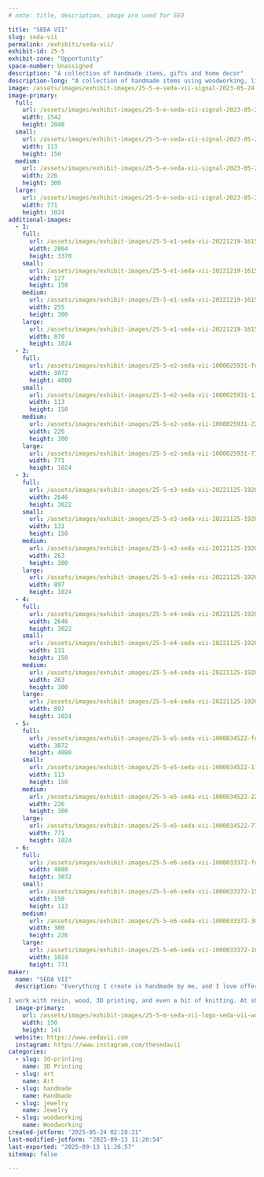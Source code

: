 ```yaml
---
# note: title, description, image are used for SEO

title: "SEDA VII"
slug: seda-vii
permalink: /exhibits/seda-vii/
exhibit-id: 25-5
exhibit-zone: "Opportunity"
space-number: Unassigned
description: "A collection of handmade items, gifts and home decor"
description-long: "A collection of handmade items using woodworking, lichtenberg, resin, and 3d printing"
image: /assets/images/exhibit-images/25-5-e-seda-vii-signal-2023-05-24-003145-002-226x300.jpeg
image-primary: 
  full:
    url: /assets/images/exhibit-images/25-5-e-seda-vii-signal-2023-05-24-003145-002-full.jpeg
    width: 1542
    height: 2048
  small:
    url: /assets/images/exhibit-images/25-5-e-seda-vii-signal-2023-05-24-003145-002-113x150.jpeg
    width: 113
    height: 150
  medium:
    url: /assets/images/exhibit-images/25-5-e-seda-vii-signal-2023-05-24-003145-002-226x300.jpeg
    width: 226
    height: 300
  large:
    url: /assets/images/exhibit-images/25-5-e-seda-vii-signal-2023-05-24-003145-002-771x1024.jpeg
    width: 771
    height: 1024
additional-images: 
  - 1:
    full:
      url: /assets/images/exhibit-images/25-5-e1-seda-vii-20221219-161537-full.jpg
      width: 2864
      height: 3370
    small:
      url: /assets/images/exhibit-images/25-5-e1-seda-vii-20221219-161537-127x150.jpg
      width: 127
      height: 150
    medium:
      url: /assets/images/exhibit-images/25-5-e1-seda-vii-20221219-161537-255x300.jpg
      width: 255
      height: 300
    large:
      url: /assets/images/exhibit-images/25-5-e1-seda-vii-20221219-161537-870x1024.jpg
      width: 870
      height: 1024
  - 2:
    full:
      url: /assets/images/exhibit-images/25-5-e2-seda-vii-1000025931-full.jpg
      width: 3072
      height: 4080
    small:
      url: /assets/images/exhibit-images/25-5-e2-seda-vii-1000025931-113x150.jpg
      width: 113
      height: 150
    medium:
      url: /assets/images/exhibit-images/25-5-e2-seda-vii-1000025931-226x300.jpg
      width: 226
      height: 300
    large:
      url: /assets/images/exhibit-images/25-5-e2-seda-vii-1000025931-771x1024.jpg
      width: 771
      height: 1024
  - 3:
    full:
      url: /assets/images/exhibit-images/25-5-e3-seda-vii-20221125-192054-full.jpg
      width: 2646
      height: 3022
    small:
      url: /assets/images/exhibit-images/25-5-e3-seda-vii-20221125-192054-131x150.jpg
      width: 131
      height: 150
    medium:
      url: /assets/images/exhibit-images/25-5-e3-seda-vii-20221125-192054-263x300.jpg
      width: 263
      height: 300
    large:
      url: /assets/images/exhibit-images/25-5-e3-seda-vii-20221125-192054-897x1024.jpg
      width: 897
      height: 1024
  - 4:
    full:
      url: /assets/images/exhibit-images/25-5-e4-seda-vii-20221125-192054-full.jpg
      width: 2646
      height: 3022
    small:
      url: /assets/images/exhibit-images/25-5-e4-seda-vii-20221125-192054-131x150.jpg
      width: 131
      height: 150
    medium:
      url: /assets/images/exhibit-images/25-5-e4-seda-vii-20221125-192054-263x300.jpg
      width: 263
      height: 300
    large:
      url: /assets/images/exhibit-images/25-5-e4-seda-vii-20221125-192054-897x1024.jpg
      width: 897
      height: 1024
  - 5:
    full:
      url: /assets/images/exhibit-images/25-5-e5-seda-vii-1000034522-full.jpg
      width: 3072
      height: 4080
    small:
      url: /assets/images/exhibit-images/25-5-e5-seda-vii-1000034522-113x150.jpg
      width: 113
      height: 150
    medium:
      url: /assets/images/exhibit-images/25-5-e5-seda-vii-1000034522-226x300.jpg
      width: 226
      height: 300
    large:
      url: /assets/images/exhibit-images/25-5-e5-seda-vii-1000034522-771x1024.jpg
      width: 771
      height: 1024
  - 6:
    full:
      url: /assets/images/exhibit-images/25-5-e6-seda-vii-1000033372-full.jpg
      width: 4080
      height: 3072
    small:
      url: /assets/images/exhibit-images/25-5-e6-seda-vii-1000033372-150x113.jpg
      width: 150
      height: 113
    medium:
      url: /assets/images/exhibit-images/25-5-e6-seda-vii-1000033372-300x226.jpg
      width: 300
      height: 226
    large:
      url: /assets/images/exhibit-images/25-5-e6-seda-vii-1000033372-1024x771.jpg
      width: 1024
      height: 771
maker: 
  name: "SEDA VII"
  description: "Everything I create is handmade by me, and I love offering a wide range of pieces to suit different tastes. My focus is on special occasions—weddings, birthdays, baby showers—or crafting unique statement pieces that people will cherish. Creating one-of-a-kind items is my passion!  

I work with resin, wood, 3D printing, and even a bit of knitting. At shows, I often give away 3D-printed bookmarks and demo the printer live. I learned many of my skills at a makerspace, especially Lichtenberg wood burning—though it’s too dangerous to demo live, so I show a video of the process instead."
  image-primary:
    url: /assets/images/exhibit-images/25-5-m-seda-vii-logo-seda-vii-worldwide-border-trans-150x141.png
    width: 150
    height: 141
  website: https://www.sedavii.com
  instagram: https://www.instagram.com/thesedavii
categories: 
  - slug: 3d-printing
    name: 3D Printing
  - slug: art
    name: Art
  - slug: handmade
    name: Handmade
  - slug: jewelry
    name: Jewelry
  - slug: woodworking
    name: Woodworking
created-jotform: "2025-05-24 02:28:31"
last-modified-jotform: "2025-09-13 11:20:54"
last-exported: "2025-09-13 11:26:57"
sitemap: false

---
```

